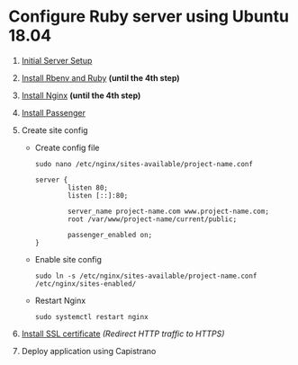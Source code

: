 # Configure Ruby server using Ubuntu 18.04

1. [Initial Server Setup](https://www.digitalocean.com/community/tutorials/initial-server-setup-with-ubuntu-18-04)

2. [Install Rbenv and Ruby](https://www.digitalocean.com/community/tutorials/how-to-install-ruby-on-rails-with-rbenv-on-ubuntu-18-04) **(until the 4th step)**

3. [Install Nginx](https://www.digitalocean.com/community/tutorials/how-to-install-nginx-on-ubuntu-18-04-quickstart) **(until the 4th step)**

4. [Install Passenger](https://www.phusionpassenger.com/library/install/nginx/install/oss/bionic/)

5. Create site config

    - Create config file

        ```
        sudo nano /etc/nginx/sites-available/project-name.conf
        ```

        ```
        server {
                listen 80;
                listen [::]:80;

                server_name project-name.com www.project-name.com;
                root /var/www/project-name/current/public;

                passenger_enabled on;
        }
        ```

    - Enable site config

        ```
        sudo ln -s /etc/nginx/sites-available/project-name.conf /etc/nginx/sites-enabled/
        ```

    - Restart Nginx

        ```
        sudo systemctl restart nginx
        ```

6. [Install SSL certificate](https://www.digitalocean.com/community/tutorials/how-to-secure-nginx-with-let-s-encrypt-on-ubuntu-18-04) _(Redirect HTTP traffic to HTTPS)_

7. Deploy application using Capistrano
